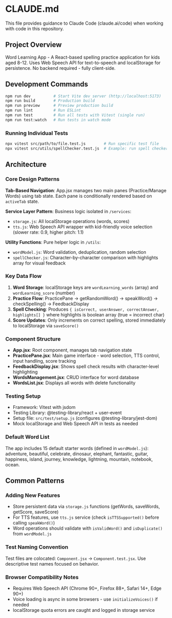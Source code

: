 # CLAUDE.md

This file provides guidance to Claude Code (claude.ai/code) when working with code in this repository.

## Project Overview

Word Learning App - A React-based spelling practice application for kids aged 8-12. Uses Web Speech API for text-to-speech and localStorage for persistence. No backend required - fully client-side.

## Development Commands

```bash
npm run dev          # Start Vite dev server (http://localhost:5173)
npm run build        # Production build
npm run preview      # Preview production build
npm run lint         # Run ESLint
npm run test         # Run all tests with Vitest (single run)
npm run test:watch   # Run tests in watch mode
```

### Running Individual Tests

```bash
npx vitest src/path/to/file.test.js        # Run specific test file
npx vitest src/utils/spellChecker.test.js  # Example: run spell checker tests
```

## Architecture

### Core Design Patterns

**Tab-Based Navigation**: App.jsx manages two main panes (Practice/Manage Words) using tab state. Each pane is conditionally rendered based on `activeTab` state.

**Service Layer Pattern**: Business logic isolated in `/services`:
- `storage.js`: All localStorage operations (words, scores)
- `tts.js`: Web Speech API wrapper with kid-friendly voice selection (slower rate: 0.9, higher pitch: 1.1)

**Utility Functions**: Pure helper logic in `/utils`:
- `wordModel.js`: Word validation, deduplication, random selection
- `spellChecker.js`: Character-by-character comparison with highlights array for visual feedback

### Key Data Flow

1. **Word Storage**: localStorage keys are `wordLearning_words` (array) and `wordLearning_score` (number)
2. **Practice Flow**: PracticePane → getRandomWord() → speakWord() → checkSpelling() → FeedbackDisplay
3. **Spell Checking**: Produces `{ isCorrect, userAnswer, correctAnswer, highlights[] }` where highlights is boolean array (true = incorrect char)
4. **Score Updates**: Only increments on correct spelling, stored immediately to localStorage via `saveScore()`

### Component Structure

- **App.jsx**: Root component, manages tab navigation state
- **PracticePane.jsx**: Main game interface - word selection, TTS control, input handling, score tracking
- **FeedbackDisplay.jsx**: Shows spell check results with character-level highlighting
- **WordsManagement.jsx**: CRUD interface for word database
- **WordsList.jsx**: Displays all words with delete functionality

### Testing Setup

- Framework: Vitest with jsdom
- Testing Library: @testing-library/react + user-event
- Setup file: `src/test/setup.js` (configures @testing-library/jest-dom)
- Mock localStorage and Web Speech API in tests as needed

### Default Word List

The app includes 15 default starter words (defined in `wordModel.js`): adventure, beautiful, celebrate, dinosaur, elephant, fantastic, guitar, happiness, island, journey, knowledge, lightning, mountain, notebook, ocean.

## Common Patterns

### Adding New Features

- Store persistent data via `storage.js` functions (getWords, saveWords, getScore, saveScore)
- For TTS features, use `tts.js` service (check `isTTSSupported()` before calling `speakWord()`)
- Word operations should validate with `isValidWord()` and `isDuplicate()` from `wordModel.js`

### Test Naming Convention

Test files are colocated: `Component.jsx` → `Component.test.jsx`. Use descriptive test names focused on behavior.

### Browser Compatibility Notes

- Requires Web Speech API (Chrome 90+, Firefox 88+, Safari 14+, Edge 90+)
- Voice loading is async in some browsers - use `initializeVoices()` if needed
- localStorage quota errors are caught and logged in storage service
